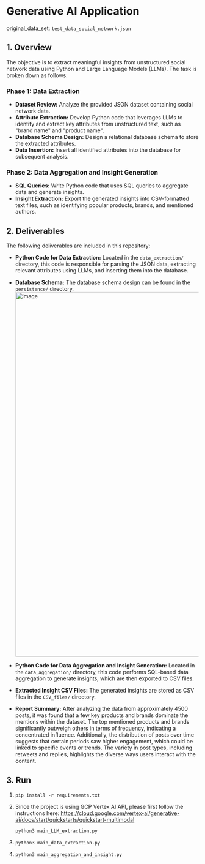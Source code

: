 # Generative AI Application

original_data_set: ```test_data_social_network.json```

## 1. Overview

The objective is to extract meaningful insights from unstructured social network data using Python and Large Language Models (LLMs). The task is broken down as follows:

### Phase 1: Data Extraction

- **Dataset Review:** Analyze the provided JSON dataset containing social network data.
- **Attribute Extraction:** Develop Python code that leverages LLMs to identify and extract key attributes from unstructured text, such as "brand name" and "product name".
- **Database Schema Design:** Design a relational database schema to store the extracted attributes.
- **Data Insertion:** Insert all identified attributes into the database for subsequent analysis.

### Phase 2: Data Aggregation and Insight Generation

- **SQL Queries:** Write Python code that uses SQL queries to aggregate data and generate insights.
- **Insight Extraction:** Export the generated insights into CSV-formatted text files, such as identifying popular products, brands, and mentioned authors.



## 2. Deliverables

The following deliverables are included in this repository:

- **Python Code for Data Extraction:** Located in the `data_extraction/` directory, this code is responsible for parsing the JSON data, extracting relevant attributes using LLMs, and inserting them into the database.
  
- **Database Schema:** The database schema design can be found in the `persistence/` directory.
  <img width="953" alt="image" src="https://github.com/user-attachments/assets/00eaf6b7-96ee-454a-8184-994be1db6db8">


- **Python Code for Data Aggregation and Insight Generation:** Located in the `data_aggregation/` directory, this code performs SQL-based data aggregation to generate insights, which are then exported to CSV files.

- **Extracted Insight CSV Files:** The generated insights are stored as CSV files in the `CSV_files/` directory.

- **Report Summary:** After analyzing the data from approximately 4500 posts, it was found that a few key products and brands dominate the mentions within the dataset. The top mentioned products and brands significantly outweigh others in terms of frequency, indicating a concentrated influence. Additionally, the distribution of posts over time suggests that certain periods saw higher engagement, which could be linked to specific events or trends. The variety in post types, including retweets and replies, highlights the diverse ways users interact with the content.


## 3. Run
1. 
    ```
    pip install -r requirements.txt
    ```
2. Since the project is using GCP Vertex AI API, please first follow the instructions here: https://cloud.google.com/vertex-ai/generative-ai/docs/start/quickstarts/quickstart-multimodal
    ```
    python3 main_LLM_extraction.py
    ```
3. 
    ```
    python3 main_data_extraction.py
    ```
4.
    ```
    python3 main_aggregation_and_insight.py
    ```
